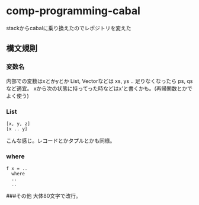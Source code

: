 # comp-programming-cabal
stackからcabalに乗り換えたのでレポジトリを変えた
## 構文規則
### 変数名
内部での変数はxとかyとか List, Vectorなどは xs, ys .. 
足りなくなったら ps, qs など適宜。
xから次の状態に持ってった時などはx'と書くかも。(再帰関数とかでよく使う)
### List
```
[x, y, z]
[x .. y]
```
こんな感じ。レコードとかタプルとかも同様。
### where
```
f x = ..
  where
  ..
  ..
```
###その他
大体80文字で改行。
